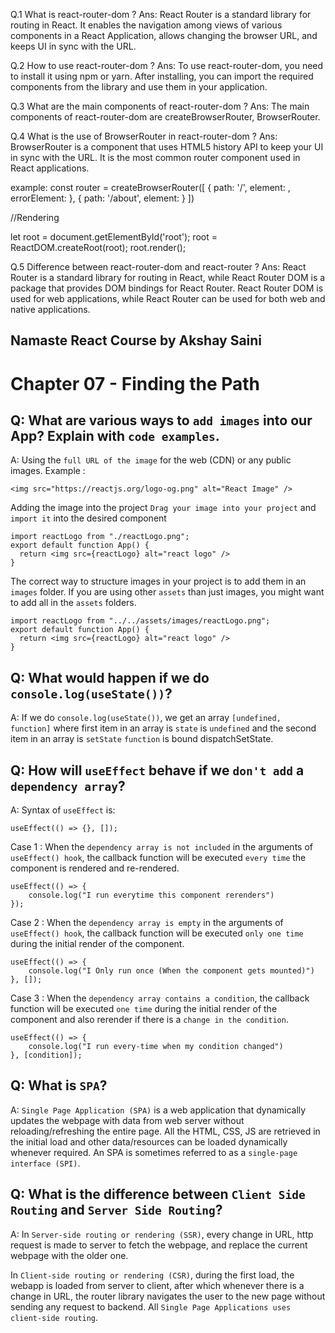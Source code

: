 Q.1 What is react-router-dom ?
Ans: React Router is a standard library for routing in React. It enables the navigation among views of various components in a React Application, allows changing the browser URL, and keeps UI in sync with the URL.

Q.2 How to use react-router-dom ?
Ans: To use react-router-dom, you need to install it using npm or yarn. After installing, you can import the required components from the library and use them in your application.

Q.3 What are the main components of react-router-dom ?
Ans: The main components of react-router-dom are createBrowserRouter, BrowserRouter.

Q.4 What is the use of BrowserRouter in react-router-dom ?
Ans: BrowserRouter is a component that uses HTML5 history API to keep your UI in sync with the URL. It is the most common router component used in React applications.

example:
const router = createBrowserRouter([
    {
        path: '/',
        element: <AppLayout />,
        errorElement: <Error/>
    },
    {
        path: '/about',
        element: <About />
    }
])

//Rendering

let root = document.getElementById('root');
root = ReactDOM.createRoot(root);
root.render(<RouterProvider router = {router} />);


Q.5 Difference between react-router-dom and react-router ?
Ans: React Router is a standard library for routing in React, while React Router DOM is a package that provides DOM bindings for React Router. React Router DOM is used for web applications, while React Router can be used for both web and native applications.

## Namaste React Course by Akshay Saini
# Chapter 07 - Finding the Path


## Q: What are various ways to `add images` into our App? Explain with `code examples`.
A: Using the `full URL of the image` for the web (CDN) or any public images.
Example : 
```
<img src="https://reactjs.org/logo-og.png" alt="React Image" />
```
Adding the image into the project 
`Drag your image into your project` and `import it` into the desired component
```
import reactLogo from "./reactLogo.png";
export default function App() {
  return <img src={reactLogo} alt="react logo" />
}
```
The correct way to structure images in your project is to add them in an `images` folder. If you are using other `assets` than just images, you might want to add all in the `assets` folders. 
```
import reactLogo from "../../assets/images/reactLogo.png";
export default function App() {
  return <img src={reactLogo} alt="react logo" />
}
```


## Q: What would happen if we do `console.log(useState())`?
A: If we do `console.log(useState())`, we get an array `[undefined, function]`  where first item in an array is `state` is `undefined` and the second item in an array is `setState` `function` is bound dispatchSetState.


## Q: How will `useEffect` behave if we `don't add` a `dependency array`?
A: Syntax of `useEffect` is:
```
useEffect(() => {}, []);
```
Case 1 : When the `dependency array is not included` in the arguments of `useEffect() hook`, the callback function will be executed `every time` the component is rendered and re-rendered.
```
useEffect(() => {
	console.log("I run everytime this component rerenders")
});
```
Case 2 : When the `dependency array is empty` in the arguments of `useEffect() hook`, the callback function will be executed `only one time` during the initial render of the component.
```
useEffect(() => {
	console.log("I Only run once (When the component gets mounted)")
}, []);
```
Case 3 :  When the `dependency array contains a condition`,  the callback function will be executed  `one time` during the initial render of the component and also rerender if there is a `change in the condition`.
```
useEffect(() => {
	console.log("I run every-time when my condition changed")
}, [condition]);
```


## Q: What is `SPA`?
A: `Single Page Application (SPA)` is a web application that dynamically updates the webpage with data from web server without reloading/refreshing the entire page. All the HTML, CSS, JS are retrieved in the initial load and other data/resources can be loaded dynamically whenever required. An SPA is sometimes referred to as a `single-page interface (SPI)`.


## Q: What is the difference between `Client Side Routing` and `Server Side Routing`?
A: In `Server-side routing or rendering (SSR)`, every change in URL, http request is made to server to fetch the webpage, and replace the current webpage with the older one. 

In `Client-side routing or rendering (CSR)`, during the first load, the webapp is loaded from server to client, after which whenever there is a change in URL, the router library navigates the user to the new page without sending any request to backend. All `Single Page Applications uses client-side routing`. 